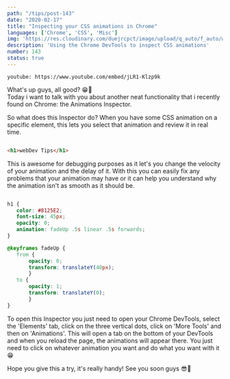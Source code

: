 ```yaml
---
path: "/tips/post-143"
date: "2020-02-17"
title: "Inspecting your CSS animations in Chrome"
languages: ['Chrome', 'CSS', 'Misc']
img: 'https://res.cloudinary.com/duejrcpct/image/upload/q_auto/f_auto/w_1000/v1588057594/tips/143-1_o5ufqs.png'
description: 'Using the Chrome DevTools to inspect CSS animations'
number: 143
status: true
---
```


`youtube: https://www.youtube.com/embed/jLR1-Klzp9k`

What's up guys, all good? 😁🤘  
Today i want to talk with you about another neat functionality that i recently found on Chrome: the Animations Inspector.

So what does this Inspector do? When you have some CSS animation on a specific element, this lets you select that animation and review it in real time.

 ```html

<h1>webDev Tips</h1>

 ```

This is awesome for debugging purposes as it let's you change the velocity of your animation and the delay of it. With this you can easily fix any problems that your animation may have or it can help you understand why the animation isn't as smooth as it should be.


 ```css

 h1 {
    color: #8125E2;
    font-size: 45px;
    opacity: 0;
    animation: fadeUp .5s linear .5s forwards;
}

@keyframes fadeUp {
    from {
        opacity: 0;
        transform: translateY(40px);
        }
    to {
        opacity: 1;
        transform: translateY(0);
        }
}

 ```

To open this Inspector you just need to open your Chrome DevTools, select the 'Elements' tab, click on the three vertical dots, click on 'More Tools' and then on 'Animations'. This will open a tab on the bottom of your DevTools and when you reload the page, the animations will appear there. You just need to click on whatever animation you want and do what you want with it 😁

Hope you give this a try, it's really handy! See you soon guys 😎🤘
